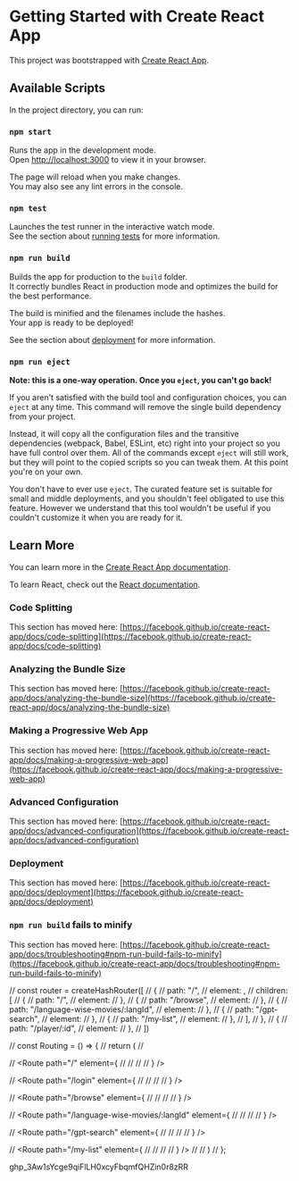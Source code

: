 # Getting Started with Create React App

This project was bootstrapped with [Create React App](https://github.com/facebook/create-react-app).

## Available Scripts

In the project directory, you can run:

### `npm start`

Runs the app in the development mode.\
Open [http://localhost:3000](http://localhost:3000) to view it in your browser.

The page will reload when you make changes.\
You may also see any lint errors in the console.

### `npm test`

Launches the test runner in the interactive watch mode.\
See the section about [running tests](https://facebook.github.io/create-react-app/docs/running-tests) for more information.

### `npm run build`

Builds the app for production to the `build` folder.\
It correctly bundles React in production mode and optimizes the build for the best performance.

The build is minified and the filenames include the hashes.\
Your app is ready to be deployed!

See the section about [deployment](https://facebook.github.io/create-react-app/docs/deployment) for more information.

### `npm run eject`

**Note: this is a one-way operation. Once you `eject`, you can't go back!**

If you aren't satisfied with the build tool and configuration choices, you can `eject` at any time. This command will remove the single build dependency from your project.

Instead, it will copy all the configuration files and the transitive dependencies (webpack, Babel, ESLint, etc) right into your project so you have full control over them. All of the commands except `eject` will still work, but they will point to the copied scripts so you can tweak them. At this point you're on your own.

You don't have to ever use `eject`. The curated feature set is suitable for small and middle deployments, and you shouldn't feel obligated to use this feature. However we understand that this tool wouldn't be useful if you couldn't customize it when you are ready for it.

## Learn More

You can learn more in the [Create React App documentation](https://facebook.github.io/create-react-app/docs/getting-started).

To learn React, check out the [React documentation](https://reactjs.org/).

### Code Splitting

This section has moved here: [https://facebook.github.io/create-react-app/docs/code-splitting](https://facebook.github.io/create-react-app/docs/code-splitting)

### Analyzing the Bundle Size

This section has moved here: [https://facebook.github.io/create-react-app/docs/analyzing-the-bundle-size](https://facebook.github.io/create-react-app/docs/analyzing-the-bundle-size)

### Making a Progressive Web App

This section has moved here: [https://facebook.github.io/create-react-app/docs/making-a-progressive-web-app](https://facebook.github.io/create-react-app/docs/making-a-progressive-web-app)

### Advanced Configuration

This section has moved here: [https://facebook.github.io/create-react-app/docs/advanced-configuration](https://facebook.github.io/create-react-app/docs/advanced-configuration)

### Deployment

This section has moved here: [https://facebook.github.io/create-react-app/docs/deployment](https://facebook.github.io/create-react-app/docs/deployment)

### `npm run build` fails to minify

This section has moved here: [https://facebook.github.io/create-react-app/docs/troubleshooting#npm-run-build-fails-to-minify](https://facebook.github.io/create-react-app/docs/troubleshooting#npm-run-build-fails-to-minify)



// const router = createHashRouter([
// 	{
// 		path: "/",
// 		element: <Body />,
// 		children: [
// 			{
// 				path: "/",
// 				element: <Login />
// 			},
// 			{
// 				path: "/browse",
// 				element: <Browse />
// 			},
// 			{
// 				path: "/language-wise-movies/:langId",
// 				element: <LanguageWiseMovies />
// 			},
// 			{
// 				path: "/gpt-search",
// 				element: <GptSearch />
// 			},
// 			{
// 				path: "/my-list",
// 				element: <FavouriteMovies />
// 			},
// 		],
// 	},
// 	{
// 		path: "/player/:id",
// 		element: <Player />
// 	},
// ])

// const Routing = () => {
// 	return (
// 		<Routes>

// 			<Route path="/" element={
// 				<CheckForAuthentication>
// 					<Body />
// 				</CheckForAuthentication>
// 			} />

// 			<Route path="/login" element={
// 				<CheckForAuthentication>
// 					<Login />
// 				</CheckForAuthentication>
// 			} />


// 			<Route path="/browse" element={
// 				<CheckForAuthentication>
// 					<Browse />
// 				</CheckForAuthentication>
// 			} />

// 			<Route path="/language-wise-movies/:langId" element={
// 				<CheckForAuthentication>
// 					<LanguageWiseMovies />
// 				</CheckForAuthentication>
// 			} />

// 			<Route path="/gpt-search" element={
// 				<CheckForAuthentication>
// 					<GptSearch />
// 				</CheckForAuthentication>
// 			} />

// 			<Route path="/my-list" element={
// 				<CheckForAuthentication>
// 					<FavouriteMovies />
// 				</CheckForAuthentication>
// 			} />
// 		</Routes>
// 	)
// };

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